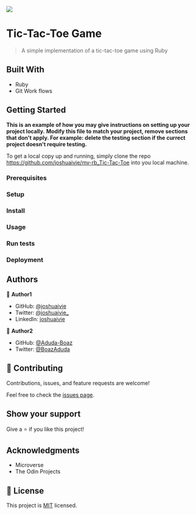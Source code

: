 ![](https://img.shields.io/badge/Microverse-blueviolet)

# Tic-Tac-Toe Game

> A simple implementation of a tic-tac-toe game using Ruby

<!-- ![screenshot](./app_screenshot.png)

Additional description about the project and its features. -->

## Built With

- Ruby
- Git Work flows

<!-- ## Live Demo

[Live Demo Link](https://livedemo.com) -->

## Getting Started

**This is an example of how you may give instructions on setting up your project locally.**
**Modify this file to match your project, remove sections that don't apply. For example: delete the testing section if the currect project doesn't require testing.**

To get a local copy up and running, simply clone the repo https://github.com/joshuaivie/mv-rb_Tic-Tac-Toe into you local machine.

### Prerequisites

### Setup

### Install

### Usage

### Run tests

### Deployment

## Authors

👤 **Author1**

- GitHub: [@joshuaivie](https://github.com/joshuaivie)
- Twitter: [@joshuaivie\_](https://twitter.com/joshuaivie_)
- LinkedIn: [joshuaivie](https://linkedin.com/in/joshuaivie)

👤 **Author2**

- GitHub: [@Aduda-Boaz](https://github.com/Aduda-Boaz)
- Twitter: [@BoazAduda](https://twitter.com/BoazAduda)

## 🤝 Contributing

Contributions, issues, and feature requests are welcome!

Feel free to check the [issues page](issues/).

## Show your support

Give a ⭐️ if you like this project!

## Acknowledgments

- Microverse
- The Odin Projects

## 📝 License

This project is [MIT](lic.url) licensed.
